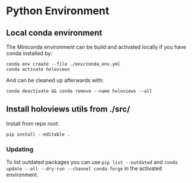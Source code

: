 # Python Environment

## Local conda environment

The Miniconda environment can be build and activated locally if you have conda installed by:
```
conda env create --file ./env/conda_env.yml
conda activate holoviews
```

And can be cleaned up afterwards with:
```
conda deactivate && conda remove --name holoviews --all
```

## Install holoviews utils from ./src/
Install from repo root:
```
pip install --editable .
```

### Updating

To list outdated packages you can use `pip list --outdated` and `conda update --all --dry-run --channel conda-forge` in the activated environment.